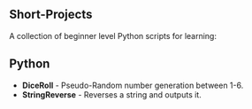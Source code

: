 ## Short-Projects
A collection of beginner level Python scripts for learning:

## Python
* **DiceRoll** - Pseudo-Random number generation between 1-6.
* **StringReverse** - Reverses a string and outputs it.
